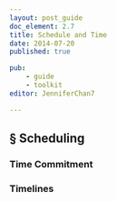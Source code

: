 ```yaml
---
layout: post_guide
doc_element: 2.7
title: Schedule and Time
date: 2014-07-20
published: true

pub: 
	- guide
	- toolkit
editor: JenniferChan7

---
```


## &sect; Scheduling

### Time Commitment

### Timelines


